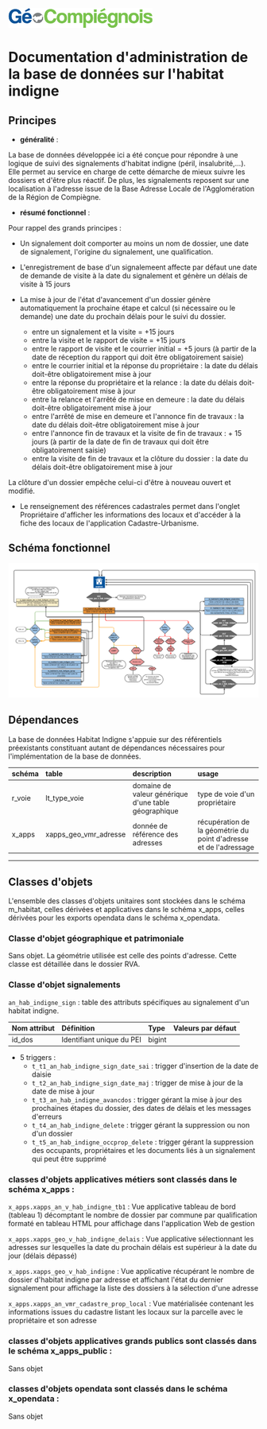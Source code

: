 ![picto](/doc/img/Logo_web-GeoCompiegnois.png)

# Documentation d'administration de la base de données sur l'habitat indigne #

## Principes
  * **généralité** :

La base de données développée ici a été conçue pour répondre à une logique de suivi des signalements d'habitat indigne (péril, insalubrité,...). Elle permet au service en charge de cette démarche de mieux suivre les dossiers et d'être plus réactif. De plus, les signalements reposent sur une localisation à l'adresse issue de la Base Adresse Locale de l'Agglomération de la Région de Compiègne. 
 
 * **résumé fonctionnel** :

Pour rappel des grands principes :

* Un signalement doit comporter au moins un nom de dossier, une date de signalement, l'origine du signalement, une qualification.
* L'enregistrement de base d'un signalemeent affecte par défaut une date de demande de visite à la date du signalement et génère un délais de visite à 15 jours
* La mise à jour de l'état d'avancement d'un dossier génère automatiquement la prochaine étape et calcul (si nécessaire ou le demande) une date du prochain délais pour le suivi du dossier.

  - entre un signalement et la visite = +15 jours
  - entre la visite et le rapport de visite = +15 jours
  - entre le rapport de visite et le courrier initial = +5 jours (à partir de la date de réception du rapport qui doit être obligatoirement saisie)
  - entre le courrier initial et la réponse du propriétaire : la date du délais doit-être obligatoirement mise à jour
  - entre la réponse du propriétaire et la relance : la date du délais doit-être obligatoirement mise à jour
  - entre la relance et l'arrêté de mise en demeure : la date du délais doit-être obligatoirement mise à jour
  - entre l'arrêté de mise en demeure et l'annonce fin de travaux : la date du délais doit-être obligatoirement mise à jour
  - entre l'annonce fin de travaux et la visite de fin de travaux : + 15 jours (à partir de la date de fin de travaux qui doit être obligatoirement saisie)
  - entre la visite de fin de travaux et la clôture du dossier : la date du délais doit-être obligatoirement mise à jour

La clôture d'un dossier empêche celui-ci d'être à nouveau ouvert et modifié.

* Le renseignement des références cadastrales permet dans l'onglet Propriétaire d'afficher les informations des locaux et d'accéder à la fiche des locaux de l'application Cadastre-Urbanisme.

## Schéma fonctionnel

![schema_fonctionnel](img/schema_fonctionnel_habindigne_v1.png)

## Dépendances

La base de données Habitat Indigne s'appuie sur des référentiels préexistants constituant autant de dépendances nécessaires pour l'implémentation de la base de données.

|schéma | table | description | usage |
|:---|:---|:---|:---|   
|r_voie|lt_type_voie|domaine de valeur générique d'une table géographique|type de voie d'un propriétaire|
|x_apps|xapps_geo_vmr_adresse|donnée de référence des adresses |récupération de la géométrie du point d'adresse et de l'adressage|

---

## Classes d'objets

L'ensemble des classes d'objets unitaires sont stockées dans le schéma m_habitat, celles dérivées et applicatives dans le schéma x_apps, celles dérivées pour les exports opendata dans le schéma x_opendata.

### Classe d'objet géographique et patrimoniale

Sans objet. La géométrie utilisée est celle des points d'adresse. Cette classe est détaillée dans le dossier RVA.

### Classe d'objet signalements

`an_hab_indigne_sign` : table des attributs spécifiques au signalement d'un habitat indigne.

|Nom attribut | Définition | Type  | Valeurs par défaut |
|:---|:---|:---|:---|  
|id_dos|Identifiant unique du PEI|bigint| |


* 5 triggers :
  * `t_t1_an_hab_indigne_sign_date_sai` : trigger d'insertion de la date de daisie
  * `t_t2_an_hab_indigne_sign_date_maj` : trigger de mise à jour de la date de mise à jour 
  * `t_t3_an_hab_indigne_avancdos` : trigger gérant la mise à jour des prochaines étapes du dossier, des dates de délais et les messages d'erreurs
  * `t_t4_an_hab_indigne_delete` : trigger gérant la suppression ou non d'un dossier
  * `t_t5_an_hab_indigne_occprop_delete` : trigger gérant la suppression des occupants, propriétaires et les documents liés à un signalement qui peut être supprimé
  
### classes d'objets applicatives métiers sont classés dans le schéma x_apps :
 
`x_apps.xapps_an_v_hab_indigne_tb1` : Vue applicative tableau de bord (tableau 1) décomptant le nombre de dossier par commune par qualification formaté en tableau HTML pour affichage dans l'application Web de gestion

`x_apps.xapps_geo_v_hab_indigne_delais` : Vue applicative sélectionnant les adresses sur lesquelles la date du prochain délais est supérieur à la date du jour (délais dépassé)

`x_apps.xapps_geo_v_hab_indigne` : Vue applicative récupérant le nombre de dossier d'habitat indigne par adresse et affichant l'état du dernier signalement pour affichage la liste des dossiers à la sélection d'une adresse

`x_apps.xapps_an_vmr_cadastre_prop_local` : Vue matérialisée contenant les informations issues du cadastre listant les locaux sur la parcelle avec le propriétaire et son adresse

### classes d'objets applicatives grands publics sont classés dans le schéma x_apps_public :

Sans objet

### classes d'objets opendata sont classés dans le schéma x_opendata :

Sans objet

